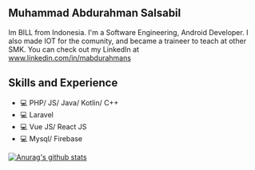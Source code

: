 ## Muhammad Abdurahman Salsabil
Im BILL from Indonesia. I'm a Software Engineering, Android Developer. I also made IOT for the comunity, and became a traineer to teach at other SMK. You can check out my LinkedIn at www.linkedin.com/in/mabdurahmans
## Skills and Experience
* 💻 PHP/ JS/ Java/ Kotlin/ C++
* 💻 Laravel
* 💻 Vue JS/ React JS
* 💻 Mysql/ Firebase

[![Anurag's github stats](https://github-readme-stats.vercel.app/api?username=mAbdurahmanS)](https://github.com/anuraghazra/github-readme-stats)
